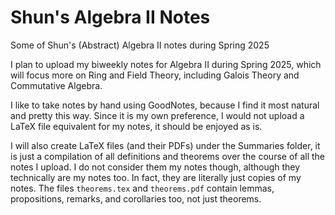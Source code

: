 # Shun's Algebra II Notes

Some of Shun's (Abstract) Algebra II notes during Spring 2025

I plan to upload my biweekly notes for Algebra II during Spring 2025, which will focus more on Ring and Field Theory, including Galois Theory and Commutative Algebra.

I like to take notes by hand using GoodNotes, because I find it most natural and pretty this way. Since it is my own preference, I would not upload a LaTeX file equivalent for my notes, it should be enjoyed as is.

I will also create LaTeX files (and their PDFs) under the Summaries folder, it is just a compilation of all definitions and theorems over the course of all the notes I upload. I do not consider them my notes though, although they technically are my notes too. In fact, they are literally just copies of my notes. The files `theorems.tex` and `theorems.pdf` contain lemmas, propositions, remarks, and corollaries too, not just theorems.
